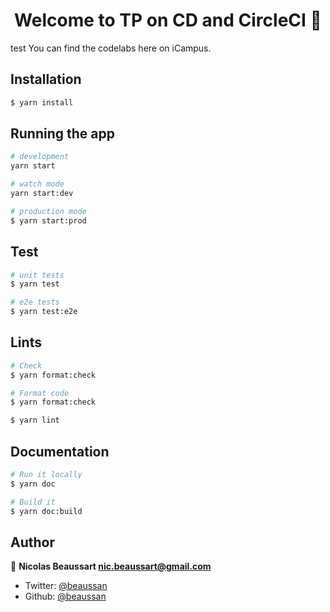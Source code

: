 <h1 align="center">Welcome to TP on CD and CircleCI 👋</h1>
test
You can find the codelabs here on iCampus.

## Installation

```bash
$ yarn install
```

## Running the app

```bash
# development
yarn start

# watch mode
yarn start:dev

# production mode
$ yarn start:prod
```

## Test

```bash
# unit tests
$ yarn test

# e2e tests
$ yarn test:e2e
```

## Lints

```bash
# Check
$ yarn format:check

# Format code
$ yarn format:check

$ yarn lint
```

## Documentation

```bash
# Run it locally
$ yarn doc

# Build it
$ yarn doc:build
```

## Author

👤 **Nicolas Beaussart <nic.beaussart@gmail.com>**

- Twitter: [@beaussan](https://twitter.com/beaussan)
- Github: [@beaussan](https://github.com/beaussan)
